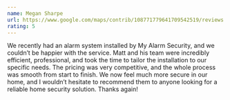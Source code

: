 ```yaml
---
name: Megan Sharpe
url: https://www.google.com/maps/contrib/108771779641709542519/reviews
rating: 5
---
```


We recently had an alarm system installed by My Alarm Security, and we couldn’t be happier with the service. Matt and his team were incredibly efficient, professional, and took the time to tailor the installation to our specific needs. The pricing was very competitive, and the whole process was smooth from start to finish. We now feel much more secure in our home, and I wouldn’t hesitate to recommend them to anyone looking for a reliable home security solution. Thanks again!
